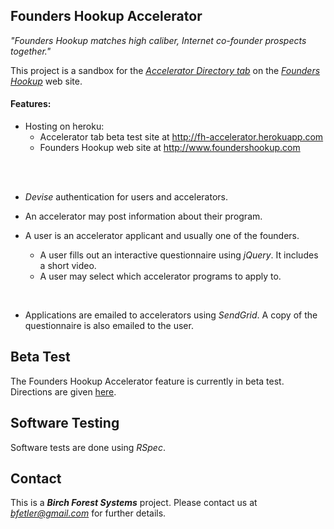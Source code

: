 ## Founders Hookup Accelerator

<em>"Founders Hookup matches high caliber, Internet co-founder prospects together."</em>

This project is a sandbox for the [*Accelerator Directory tab*](http://fh-accelerator.herokuapp.com) on the [*Founders Hookup*](http://www.foundershookup.com/) web site.  

#### Features:

* Hosting on heroku:
  * Accelerator tab beta test site at http://fh-accelerator.herokuapp.com
  * Founders Hookup web site at http://www.foundershookup.com
<br/>
<br/>

* <em>Devise</em> authentication for users and accelerators.  

* An accelerator may post information about their program.

* A user is an accelerator applicant and usually one of the founders.
  * A user fills out an interactive questionnaire using <em>jQuery</em>.  It includes a short video.  
  * A user may select which accelerator programs to apply to.  
<br/>

* Applications are emailed to accelerators using <em>SendGrid</em>.  A copy of the questionnaire is also emailed to the user.

## Beta Test

The Founders Hookup Accelerator feature is currently in beta test.  Directions are given [here](http://fh-accelerator.herokuapp.com/beta).

## Software Testing

Software tests are done using <em>RSpec</em>.

## Contact

This is a <b><em>Birch Forest Systems</em></b> project.
Please contact us at <em>bfetler@gmail.com</em> for further details.


